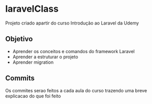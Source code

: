 # laravelClass

Projeto criado apartir do curso Introdução ao Laravel da Udemy

## Objetivo
- Aprender os conceitos e comandos do framework Laravel
- Aprender a estruturar o projeto
- Aprender migration


## Commits
Os commites serao feitos a cada aula do curso trazendo uma breve explicacao do que foi feito

